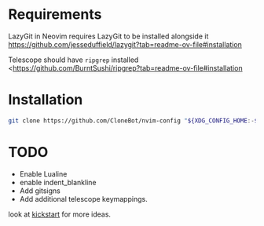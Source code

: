 # Requirements

LazyGit in Neovim requires LazyGit to be installed alongside it <https://github.com/jesseduffield/lazygit?tab=readme-ov-file#installation>

Telescope should have `ripgrep` installed <https://github.com/BurntSushi/ripgrep?tab=readme-ov-file#installation

# Installation

```sh
git clone https://github.com/CloneBot/nvim-config "${XDG_CONFIG_HOME:-$HOME/.config}"/nvim
```

# TODO

* Enable Lualine
* enable indent_blankline
* Add gitsigns
* Add additional telescope keymappings.

look at [kickstart](https://github.com/nvim-lua/kickstart.nvim) for more ideas.
